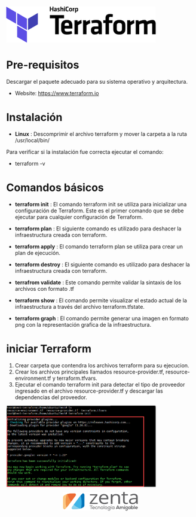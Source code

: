 
<img alt="Terraform" src="https://github.com/Echeverria93/Imagenes/blob/master/logo-hashicorp.svg"
 width="400px" high="200xp"> 

Pre-requisitos 
==============

Descargar el paquete adecuado para su sistema operativo y arquitectura.

- Website: https://www.terraform.io

Instalación  
===========
 
 - **Linux** : Descomprimir el archivo terraform y mover la carpeta a la ruta /usr/local/bin/

Para verificar si la instalación fue correcta ejecutar el comando:

 - terraform -v 


Comandos básicos  
================

 
- **terraform init** : El comando terraform init se utiliza para inicializar una configuración de Terraform. Este es el primer comando que se debe ejecutar para cualquier configuración de Terraform.

- **terraform plan** : El siguiente comando es utilizado para deshacer la infraestructura creada con terraform.

- **terraform apply** : El comando terraform plan se utiliza para crear un plan de ejecución. 

- **terraform destroy** : El siguiente comando es utilizado para deshacer la infraestructura creada con terraform.

- **terrafrom validate** : Este comando permite validar la sintaxis de los archivos con formato .tf

- **terraform show** : El comando permite visualizar el estado actual de la infraestructura a través del archivo terraform.tfstate.

- **terraform graph** : El comando permite generar una imagen en formato png con la representación grafica de la infraestructura.



iniciar Terraform   
=================

1. Crear  carpeta que contendra los archivos terraform para su ejecucion.
2. Crear los archivos principales llamados resource-provider.tf, resource-environment.tf y terraform.tfvars.
3. Ejecutar el comando terraform init para detectar el tipo de proveedor ingresado en el archivo resource-provider.tf y descargar  las dependencias del proveedor.
 
<img alt="Terraform" src="https://github.com/Echeverria93/Imagenes/blob/master/test.png"
 width="400px" high="300xp" align="middle">

<p align="center"><img alt="Terraform" src="https://github.com/Echeverria93/Imagenes/blob/master/logotipo-zenta-c.svg"
 width="200px" high="200xp" align="middle"></p>


